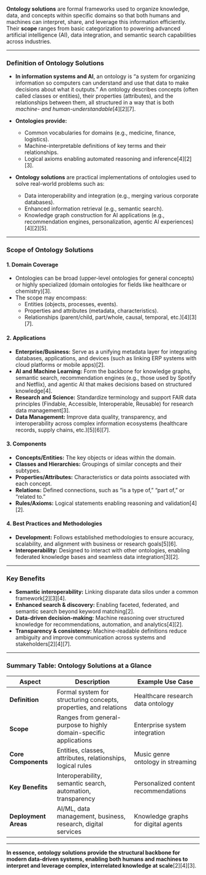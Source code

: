 **Ontology solutions** are formal frameworks used to organize knowledge, data, and concepts within specific domains so that both humans and machines can interpret, share, and leverage this information efficiently. Their **scope** ranges from basic categorization to powering advanced artificial intelligence (AI), data integration, and semantic search capabilities across industries.

---

### Definition of Ontology Solutions

- **In information systems and AI**, an ontology is “a system for organizing information so computers can understand and use that data to make decisions about what it outputs.” An ontology describes concepts (often called classes or entities), their properties (attributes), and the relationships between them, all structured in a way that is both *machine- and human-understandable*[4][2][7].
- **Ontologies provide:**
  - Common vocabularies for domains (e.g., medicine, finance, logistics).
  - Machine-interpretable definitions of key terms and their relationships.
  - Logical axioms enabling automated reasoning and inference[4][2][3].

- **Ontology solutions** are practical implementations of ontologies used to solve real-world problems such as:
  - Data interoperability and integration (e.g., merging various corporate databases).
  - Enhanced information retrieval (e.g., semantic search).
  - Knowledge graph construction for AI applications (e.g., recommendation engines, personalization, agentic AI experiences)[4][2][5].

---

### Scope of Ontology Solutions

#### 1. **Domain Coverage**
- Ontologies can be broad (upper-level ontologies for general concepts) or highly specialized (domain ontologies for fields like healthcare or chemistry)[3].
- The scope may encompass:
  - Entities (objects, processes, events).
  - Properties and attributes (metadata, characteristics).
  - Relationships (parent/child, part/whole, causal, temporal, etc.)[4][3][7].

#### 2. **Applications**
- **Enterprise/Business:** Serve as a unifying metadata layer for integrating databases, applications, and devices (such as linking ERP systems with cloud platforms or mobile apps)[2].
- **AI and Machine Learning:** Form the backbone for knowledge graphs, semantic search, recommendation engines (e.g., those used by Spotify and Netflix), and agentic AI that makes decisions based on structured knowledge[4].
- **Research and Science:** Standardize terminology and support FAIR data principles (Findable, Accessible, Interoperable, Reusable) for research data management[3].
- **Data Management:** Improve data quality, transparency, and interoperability across complex information ecosystems (healthcare records, supply chains, etc.)[5][6][7].

#### 3. **Components**
- **Concepts/Entities:** The key objects or ideas within the domain.
- **Classes and Hierarchies:** Groupings of similar concepts and their subtypes.
- **Properties/Attributes:** Characteristics or data points associated with each concept.
- **Relations:** Defined connections, such as “is a type of,” “part of,” or “related to.”
- **Rules/Axioms:** Logical statements enabling reasoning and validation[4][2].

#### 4. **Best Practices and Methodologies**
- **Development:** Follows established methodologies to ensure accuracy, scalability, and alignment with business or research goals[5][6].
- **Interoperability:** Designed to interact with other ontologies, enabling federated knowledge bases and seamless data integration[3][2].

---

### Key Benefits

- **Semantic interoperability:** Linking disparate data silos under a common framework[2][3][4].
- **Enhanced search & discovery:** Enabling faceted, federated, and semantic search beyond keyword matching[2].
- **Data-driven decision-making:** Machine reasoning over structured knowledge for recommendations, automation, and analytics[4][2].
- **Transparency & consistency:** Machine-readable definitions reduce ambiguity and improve communication across systems and stakeholders[2][4][7].

---

### Summary Table: Ontology Solutions at a Glance

| Aspect                | Description                                                         | Example Use Case                      |
|-----------------------|---------------------------------------------------------------------|---------------------------------------|
| **Definition**        | Formal system for structuring concepts, properties, and relations   | Healthcare research data ontology     |
| **Scope**             | Ranges from general-purpose to highly domain-specific applications  | Enterprise system integration         |
| **Core Components**   | Entities, classes, attributes, relationships, logical rules         | Music genre ontology in streaming     |
| **Key Benefits**      | Interoperability, semantic search, automation, transparency         | Personalized content recommendations  |
| **Deployment Areas**  | AI/ML, data management, business, research, digital services        | Knowledge graphs for digital agents   |

---

**In essence, ontology solutions provide the structural backbone for modern data-driven systems, enabling both humans and machines to interpret and leverage complex, interrelated knowledge at scale**[2][4][3].